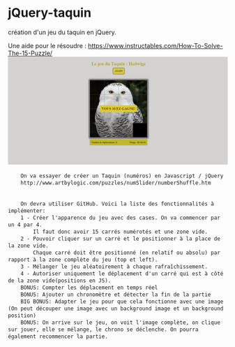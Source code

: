 # jQuery-taquin
création d'un jeu du taquin en jQuery.

Une aide pour le résoudre : https://www.instructables.com/How-To-Solve-The-15-Puzzle/
![taquin](/maquette-taquin.png)

        On va essayer de créer un Taquin (numéros) en Javascript / jQuery
        http://www.artbylogic.com/puzzles/numSlider/numberShuffle.htm

        
        On devra utiliser GitHub. Voici la liste des fonctionnalités à implémenter:
        1 - Créer l'apparence du jeu avec des cases. On va commencer par un 4 par 4.
            Il faut donc avoir 15 carrés numérotés et une zone vide.
        2 - Pouvoir cliquer sur un carré et le positionner à la place de la zone vide.
            Chaque carré doit être positionné (en relatif ou absolu) par rapport à la zone complète du jeu (top et left).
        3 - Mélanger le jeu aléatoirement à chaque rafraîchissement.
        4 - Autoriser uniquement le déplacement d'un carré qui est à côté de la zone vide(positions en JS).
        BONUS: Compter les déplacement en temps réel
        BONUS: Ajouter un chronomètre et détecter la fin de la partie
        BIG BONUS: Adapter le jeu pour que cela fonctionne avec une image (On peut découper une image avec un background image et un background position)
        BONUS: On arrive sur le jeu, on voit l'image complète, on clique sur jouer, elle se mélange, le chrono se déclenche. On pourra également recommencer la partie.
        
